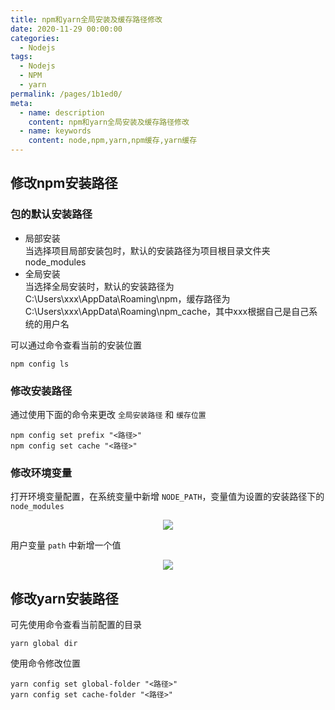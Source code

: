 ```yaml
---
title: npm和yarn全局安装及缓存路径修改
date: 2020-11-29 00:00:00
categories: 
  - Nodejs
tags: 
  - Nodejs
  - NPM
  - yarn
permalink: /pages/1b1ed0/
meta:
  - name: description
    content: npm和yarn全局安装及缓存路径修改
  - name: keywords
    content: node,npm,yarn,npm缓存,yarn缓存
---
```



## 修改npm安装路径

### 包的默认安装路径
 - 局部安装<br>
当选择项目局部安装包时，默认的安装路径为项目根目录文件夹node_modules
 - 全局安装<br>
当选择全局安装时，默认的安装路径为C:\Users\xxx\AppData\Roaming\npm，缓存路径为C:\Users\xxx\AppData\Roaming\npm_cache，其中xxx根据自己是自己系统的用户名

可以通过命令查看当前的安装位置
```
npm config ls
```

### 修改安装路径
通过使用下面的命令来更改 ``全局安装路径`` 和 ``缓存位置``
```
npm config set prefix "<路径>"
npm config set cache "<路径>"
```

### 修改环境变量
打开环境变量配置，在系统变量中新增 ``NODE_PATH``，变量值为设置的安装路径下的 ``node_modules``
<p align="center"><img src="~public/assets/page-img/2020/20201129/1.webp" style="cursor: zoom-in;"></p>

用户变量 ``path`` 中新增一个值
<p align="center"><img src="~public/assets/page-img/2020/20201129/2.webp" style="cursor: zoom-in;"></p>

## 修改yarn安装路径
可先使用命令查看当前配置的目录
```
yarn global dir
```

使用命令修改位置
```
yarn config set global-folder "<路径>"
yarn config set cache-folder "<路径>"
```